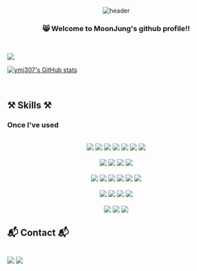 <div align="center">
  
![header](https://capsule-render.vercel.app/api?type=waving&color=0:9CCDFF,100:FFB5D8&text=MJ's%20Play%20Ground&animation=twinkling&fontColor=EEF7FF&fontSize=50&fontAlign=28&fontAlignY=75&height=150)



###    😸 Welcome to MoonJung's github profile!!

</div>

<br/>

<div align="left">

<a href="https://hits.seeyoufarm.com"><img src="https://hits.seeyoufarm.com/api/count/incr/badge.svg?url=https%3A%2F%2Fgithub.com%2Fgjbae1212%2Fhit-counter&count_bg=%23492C85&title_bg=%23CBB2FF&icon=github.svg&icon_color=%23E7E7E7&title=hits&edge_flat=false"/></a>


[![ymj307's GitHub stats](https://github-readme-stats.vercel.app/api?username=ymj307&show_icons=true&theme=tokyonight)](https://github.com/ymj307/github-readme-stats)

  <br/>
</div>

##  ⚒️ Skills ⚒️

###  Once I've used

<div align="center">
  <br/>
  
  <img src="https://img.shields.io/badge/CSS-1572B6?style=for-the-badge&logo=CSS3&logoColor=white">
  <img src="https://img.shields.io/badge/HTML5-E34F26?style=for-the-badge&logo=HTML5&logoColor=white">
  <img src="https://img.shields.io/badge/JavaScript-F7DF1E?style=for-the-badge&logo=JavaScript&logoColor=white">
  <img src="https://img.shields.io/badge/TypeScript-3178C6?style=for-the-badge&logo=TypeScript&logoColor=white">
  <img src="https://img.shields.io/badge/Java-5A80D1?style=for-the-badge&logo=Java&logoColor=white">
  <img src="https://img.shields.io/badge/C-A8B9CC?style=for-the-badge&logo=C&logoColor=white">
  <img src="https://img.shields.io/badge/C++-00599C?style=for-the-badge&logo=C++&logoColor=white">

  <br/>
  <br/>

  <img src="https://img.shields.io/badge/React-61DAFB?style=for-the-badge&logo=React&logoColor=white">
  <img src="https://img.shields.io/badge/ReactNative-61DAFB?style=for-the-badge&logo=ReactNative&logoColor=white">
  <img src="https://img.shields.io/badge/Axios-5A29E4?style=for-the-badge&logo=Axios&logoColor=white">
  <img src="https://img.shields.io/badge/OpenGL-5586A4?style=for-the-badge&logo=OpenGL&logoColor=white">

  <br/>
  <br/>

  <img src="https://img.shields.io/badge/Visual Studio Code-007ACC?style=for-the-badge&logo=visualstudiocode&logoColor=white">
  <img src="https://img.shields.io/badge/Visual Studio-5C2D91?style=for-the-badge&logo=visualstudio&logoColor=white">
  <img src="https://img.shields.io/badge/Unity-000000?style=for-the-badge&logo=Unity&logoColor=white">
  <img src="https://img.shields.io/badge/Eclipse-2C2255?style=for-the-badge&logo=Eclipse IDE&logoColor=white">
  <img src="https://img.shields.io/badge/CodeSandbox-151515?style=for-the-badge&logo=codesandbox&logoColor=white">
  <img src="https://img.shields.io/badge/Replit-F26207?style=for-the-badge&logo=Replit&logoColor=white">

  <br/>
  <br/>
  <a href="https://cyclic-naranja-464.notion.site/FE-f93cda26ed14438f8062375974cb1211?pvs=4">
  <img src="https://img.shields.io/badge/Notion-000000?style=for-the-badge&logo=Notion&logoColor=white"></a>
  <img src="https://img.shields.io/badge/Slack-4A154B?style=for-the-badge&logo=slack&logoColor=white">
  <img src="https://img.shields.io/badge/Git-F05032?style=for-the-badge&logo=Git&logoColor=white">
  <img src="https://img.shields.io/badge/GitHub-181717?style=for-the-badge&logo=GitHub&logoColor=white">

  <br/>
  <br/>
  
  <img src="https://img.shields.io/badge/Adobe Phtoshop-31A8FF?style=for-the-badge&logo=adobephotoshop&logoColor=white">
  <img src="https://img.shields.io/badge/Adobe Illustrator-FF9A00?style=for-the-badge&logo=adobeillustrator&logoColor=white">
  <img src="https://img.shields.io/badge/Figma-F24E1E?style=for-the-badge&logo=Figma&logoColor=white">
</div>




##  📬 Contact 📬

<br/>

<div>
   <a href="mailito:dymj307@gmail.com">
  <img src="https://img.shields.io/badge/Gmail-EA4335?style=for-the-badge&logo=Gmail&logoColor=white"></a>
   <a href="https://instagram.com/ymooon37?igshid=NzZlODBkYWE4Ng==">
  <img src="https://img.shields.io/badge/Instagram-E4405F?style=for-the-badge&logo=Instagram&logoColor=white"></a>
</div>


